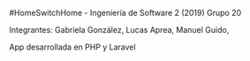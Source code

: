 #HomeSwitchHome - Ingeniería de Software 2 (2019) Grupo 20

Integrantes:
Gabriela González,
Lucas Aprea,
Manuel Guido,

App desarrollada en PHP y Laravel
